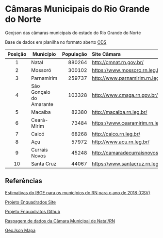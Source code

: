 # Câmaras Municipais do Rio Grande do Norte

Geojson das câmaras municipais do estado do Rio Grande do Norte

Base de dados em planilha no formato aberto [ODS](assets/camaras_municipais_rn_data.ods)

| Posição | Município               | População | Site Câmara                         | Latitude  | Longitude  |
|:-------:| ----------------------- | ---------:|:----------------------------------- |:---------:|:----------:|
| 1       | Natal                   |    880264 | http://cmnat.rn.gov.br/             | -5.790040 | -35.200482 |
| 2       | Mossoró                 |    300102 | https://www.mossoro.rn.leg.br/      | -5.192654 | -37.341804 |
| 3       | Parnamirim              |    259737 | http://www.parnamirim.rn.leg.br/    | -5.923764 | -35.265434 |
| 4       | São Gonçalo do Amarante |    103328 | http://www.cmsga.rn.gov.br/         | -5.794169 | -35.328604 |
| 5       | Macaíba                 |     82380 | http://macaiba.rn.leg.br/           | -5.857753 | -35.353950 |
| 6       | Ceará-Mirim             |     73484 | https://www.cearamirim.rn.leg.br    | -5.632780 | -35.422153 |
| 7       | Caicó                   |     68268 | http://caico.rn.leg.br/             | -6.457560 | -37.096148 |
| 8       | Açu                     |     57972 | http://www.acu.rn.leg.br/           | -5.573384 | -36.908962 |
| 9       | Currais Novos           |     45248 | http://camaradecurraisnovos.com.br/ | -6.263526 | -36.513782 |
| 10      | Santa Cruz              |     44067 | https://www.santacruz.rn.leg.br/    | -6.230224 | -36.020601 |



## Referências

[Estimativas do IBGE para os municípios do RN para o ano de 2018 (CSV)](assets/populacao_municipios_rn.csv)

[Projeto Enquadrados Site](analytics-ufcg.github.io/enquadrados)

[Projeto Enquadratos Github](https://github.com/analytics-ufcg/enquadrados)

[Raspagem de dados da Câmara Municipal de Natal/RN](https://github.com/gabicavalcante/raspagem-ordens-camara)

[GeoJson Mapa](https://github.com/mapaderibeirao/mapas/tree/master/turismo)

